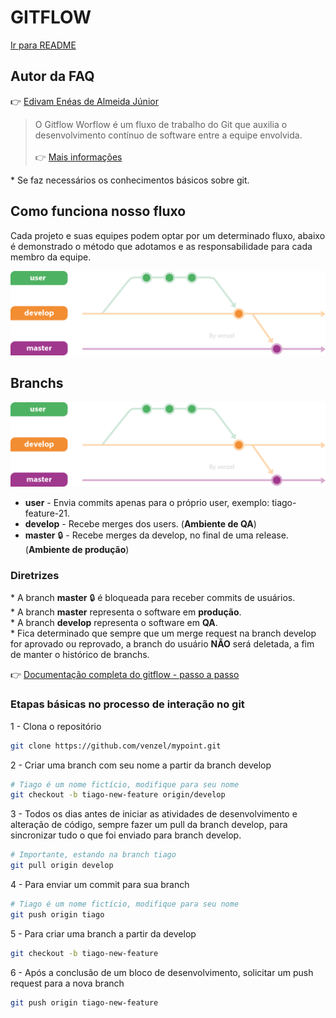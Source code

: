 # GITFLOW

[Ir para README](../../README.md)

## Autor da FAQ

👉 <a href="https://www.linkedin.com/in/venzel">Edivam Enéas de Almeida Júnior</a><br />

> O Gitflow Worflow é um fluxo de trabalho do Git que auxilia o desenvolvimento contínuo de software entre a equipe envolvida.<br /><br />👉 <a href="https://www.atlassian.com/br/git/tutorials/comparing-workflows/gitflow-workflow">Mais informações</a>

\* Se faz necessários os conhecimentos básicos sobre git.

## Como funciona nosso fluxo

Cada projeto e suas equipes podem optar por um determinado fluxo, abaixo é demonstrado o método que adotamos e as responsabilidade para cada membro da equipe.

![GitFlow](../images/gitflow-v1.png)

## Branchs

<p align="center">
    <img src="./media/images/gitflow-v1.png" alt="Gitflow" width="700" />
</p>

-   **user** - Envia commits apenas para o próprio user, exemplo: tiago-feature-21.
-   **develop** - Recebe merges dos users. (**Ambiente de QA**)
-   **master** 🔒 - Recebe merges da develop, no final de uma release. (**Ambiente de produção**)

### Diretrizes

\* A branch **master** 🔒 é bloqueada para receber commits de usuários.<br /> \* A branch **master** representa o software em **produção**.<br /> \* A branch **develop** representa o software em **QA**.<br /> \* Fica determinado que sempre que um merge request na branch develop for aprovado ou reprovado, a branch do usuário **NÃO** será deletada, a fim de manter o histórico de branchs.

👉 [Documentação completa do gitflow - passo a passo](./media/docs/gitflow.md)

### Etapas básicas no processo de interação no git

1 - Clona o repositório

```bash
git clone https://github.com/venzel/mypoint.git
```

2 - Criar uma branch com seu nome a partir da branch develop

```bash
# Tiago é um nome fictício, modifique para seu nome
git checkout -b tiago-new-feature origin/develop
```

3 - Todos os dias antes de iniciar as atividades de desenvolvimento e alteração de código, sempre fazer um pull da branch develop, para sincronizar tudo o que foi enviado para branch develop.

```bash
# Importante, estando na branch tiago
git pull origin develop
```

4 - Para enviar um commit para sua branch

```bash
# Tiago é um nome fictício, modifique para seu nome
git push origin tiago
```

5 - Para criar uma branch a partir da develop

```bash
git checkout -b tiago-new-feature
```

6 - Após a conclusão de um bloco de desenvolvimento, solicitar um push request para a nova branch

```bash
git push origin tiago-new-feature
```
